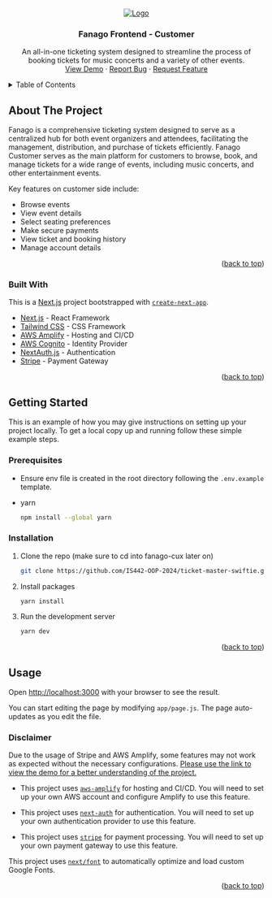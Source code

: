 <a name="readme-top"></a>

<!-- PROJECT LOGO -->
<br />
<div align="center">
  <a href="https://github.com/IS442-OOP-2024/ticket-master-swiftie.git">
    <img src=".github/showcase.png" alt="Logo">
  </a>

<h3 align="center">Fanago Frontend - Customer</h3>

  <p align="center">
    An all-in-one ticketing system designed to streamline the process of booking tickets for music concerts and a variety of other events.
    <br />
    <a href="https://github.com/IS442-OOP-2024/ticket-master-swiftie.git">View Demo</a>
    ·
    <a href="https://github.com/IS442-OOP-2024/ticket-master-swiftie/issues/new?assignees=&labels=bug&template=bug-report.md&title=%5BMICROSERVICE_NAME%5D%3A+ISSUE_TITLE">Report Bug</a>
    ·
    <a href="https://github.com/IS442-OOP-2024/ticket-master-swiftie/issues/new?assignees=&labels=enhancement&template=feature-request.md&title=%5BMICROSERVICE_NAME%5D%3A+FEATURE_TITLE">Request Feature</a>
</div>

<!-- TABLE OF CONTENTS -->
<details>
  <summary>Table of Contents</summary>
  <ol>
    <li>
      <a href="#about-the-project">About The Project</a>
      <ul>
        <li><a href="#built-with">Built With</a></li>
      </ul>
    </li>
    <li>
      <a href="#getting-started">Getting Started</a>
      <ul>
        <li><a href="#prerequisites">Prerequisites</a></li>
        <li><a href="#installation">Installation</a></li>
      </ul>
    </li>
    <li><a href="#usage">Usage</a></li>
  </ol>
</details>

<!-- ABOUT THE PROJECT -->

## About The Project

Fanago is a comprehensive ticketing system designed to serve as a centralized hub for both event organizers and attendees, facilitating the management, distribution, and purchase of tickets efficiently. Fanago Customer serves as the main platform for customers to browse, book, and manage tickets for a wide range of events, including music concerts, and other entertainment events.

Key features on customer side include:

- Browse events
- View event details
- Select seating preferences
- Make secure payments
- View ticket and booking history
- Manage account details
<p align="right">(<a href="#readme-top">back to top</a>)</p>

### Built With

This is a [Next.js](https://nextjs.org/) project bootstrapped with [`create-next-app`](https://github.com/vercel/next.js/tree/canary/packages/create-next-app).

- [Next.js](https://nextjs.org/) - React Framework
- [Tailwind CSS](https://tailwindcss.com/) - CSS Framework
- [AWS Amplify](https://aws.amazon.com/amplify/) - Hosting and CI/CD
- [AWS Cognito](https://aws.amazon.com/cognito/) - Identity Provider
- [NextAuth.js](https://next-auth.js.org/) - Authentication
- [Stripe](https://stripe.com/) - Payment Gateway

<p align="right">(<a href="#readme-top">back to top</a>)</p>

<!-- GETTING STARTED -->

## Getting Started

This is an example of how you may give instructions on setting up your project locally.
To get a local copy up and running follow these simple example steps.

### Prerequisites

- Ensure env file is created in the root directory following the `.env.example` template.

- yarn
  ```sh
  npm install --global yarn
  ```

### Installation

1. Clone the repo (make sure to cd into fanago-cux later on)
   ```sh
   git clone https://github.com/IS442-OOP-2024/ticket-master-swiftie.git
   ```
2. Install packages
   ```sh
   yarn install
   ```
3. Run the development server
   ```sh
   yarn dev
   ```

<p align="right">(<a href="#readme-top">back to top</a>)</p>

<!-- USAGE EXAMPLES -->

## Usage

Open [http://localhost:3000](http://localhost:3000) with your browser to see the result.

You can start editing the page by modifying `app/page.js`. The page auto-updates as you edit the file.

### Disclaimer

Due to the usage of Stripe and AWS Amplify, some features may not work as expected without the necessary configurations. 
[Please use the link to view the demo for a better understanding of the project.](https://main.d2rjbb5oakt8bo.amplifyapp.com/)

- This project uses [`aws-amplify`](https://docs.amplify.aws/) for hosting and CI/CD. You will need to set up your own AWS account and configure Amplify to use this feature.

- This project uses [`next-auth`](https://next-auth.js.org/) for authentication. You will need to set up your own authentication provider to use this feature.

- This project uses [`stripe`](https://stripe.com/docs) for payment processing. You will need to set up your own payment gateway to use this feature.

This project uses [`next/font`](https://nextjs.org/docs/basic-features/font-optimization) to automatically optimize and load custom Google Fonts.

<p align="right">(<a href="#readme-top">back to top</a>)</p>
